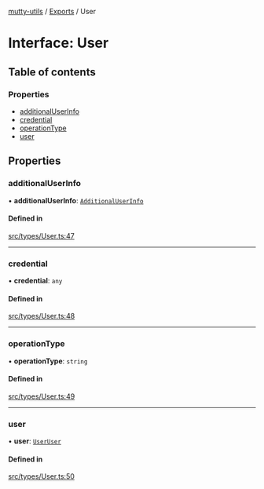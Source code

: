 [mutty-utils](../README.md) / [Exports](../modules.md) / User

# Interface: User

## Table of contents

### Properties

- [additionalUserInfo](User.md#additionaluserinfo)
- [credential](User.md#credential)
- [operationType](User.md#operationtype)
- [user](User.md#user)

## Properties

### additionalUserInfo

• **additionalUserInfo**: [`AdditionalUserInfo`](AdditionalUserInfo.md)

#### Defined in

[src/types/User.ts:47](https://github.com/jonlaing/mutty-utils/blob/f9c02d2/src/types/User.ts#L47)

___

### credential

• **credential**: `any`

#### Defined in

[src/types/User.ts:48](https://github.com/jonlaing/mutty-utils/blob/f9c02d2/src/types/User.ts#L48)

___

### operationType

• **operationType**: `string`

#### Defined in

[src/types/User.ts:49](https://github.com/jonlaing/mutty-utils/blob/f9c02d2/src/types/User.ts#L49)

___

### user

• **user**: [`UserUser`](UserUser.md)

#### Defined in

[src/types/User.ts:50](https://github.com/jonlaing/mutty-utils/blob/f9c02d2/src/types/User.ts#L50)
